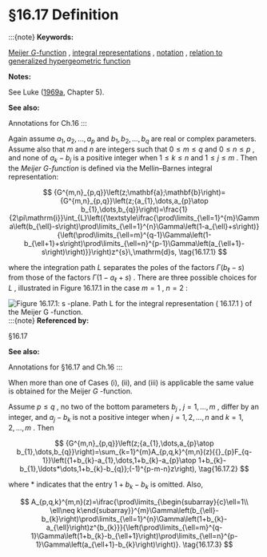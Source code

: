 # §16.17 Definition

:::{note}
**Keywords:**

[Meijer $G$-function](http://dlmf.nist.gov/search/search?q=Meijer%20G-function) , [integral representations](http://dlmf.nist.gov/search/search?q=integral%20representations) , [notation](http://dlmf.nist.gov/search/search?q=notation) , [relation to generalized hypergeometric function](http://dlmf.nist.gov/search/search?q=relation%20to%20generalized%20hypergeometric%20function)

**Notes:**

See Luke ([1969a](./bib/L.html#bib1495 "The Special Functions and their Approximations, Vol. 1"), Chapter 5).

**See also:**

Annotations for Ch.16
:::

Again assume $a_{1},a_{2},\dots,a_{p}$ and $b_{1},b_{2},\dots,b_{q}$ are real or complex parameters. Assume also that $m$ and $n$ are integers such that $0\leq m\leq q$ and $0\leq n\leq p$ , and none of $a_{k}-b_{j}$ is a positive integer when $1\leq k\leq n$ and $1\leq j\leq m$ . Then the *Meijer $G$-function* is defined via the Mellin–Barnes integral representation:


<a id="E1"></a>
$$
{G^{m,n}_{p,q}}\left(z;\mathbf{a};\mathbf{b}\right)={G^{m,n}_{p,q}}\left(z;{a_{1},\dots,a_{p}\atop b_{1},\dots,b_{q}}\right)=\frac{1}{2\pi\mathrm{i}}\int_{L}\left({\textstyle\ifrac{\prod\limits_{\ell=1}^{m}\Gamma\left(b_{\ell}-s\right)\prod\limits_{\ell=1}^{n}\Gamma\left(1-a_{\ell}+s\right)}{\left(\prod\limits_{\ell=m}^{q-1}\Gamma\left(1-b_{\ell+1}+s\right)\prod\limits_{\ell=n}^{p-1}\Gamma\left(a_{\ell+1}-s\right)\right)}}\right)z^{s}\,\mathrm{d}s, \tag{16.17.1}
$$

where the integration path $L$ separates the poles of the factors $\Gamma\left(b_{\ell}-s\right)$ from those of the factors $\Gamma\left(1-a_{\ell}+s\right)$ . There are three possible choices for $L$ , illustrated in Figure 16.17.1 in the case $m=1$ , $n=2$ :

<a id="F1"></a>

![Figure 16.17.1: s -plane. Path $L$ for the integral representation ( 16.17.1 ) of the Meijer $G$ -function.](16/17/F1a.png)
:::{note}
**Referenced by:**

§16.17

**See also:**

Annotations for §16.17 and Ch.16
:::

When more than one of Cases (i), (ii), and (iii) is applicable the same value is obtained for the Meijer $G$ -function.

Assume $p\leq q$ , no two of the bottom parameters $b_{j}$ , $j=1,\dots,m$ , differ by an integer, and $a_{j}-b_{k}$ is not a positive integer when $j=1,2,\dots,n$ and $k=1,2,\dots,m$ . Then


<a id="E2"></a>
$$
{G^{m,n}_{p,q}}\left(z;{a_{1},\dots,a_{p}\atop b_{1},\dots,b_{q}}\right)=\sum_{k=1}^{m}A_{p,q,k}^{m,n}(z){{}_{p}F_{q-1}}\left({1+b_{k}-a_{1},\dots,1+b_{k}-a_{p}\atop 1+b_{k}-b_{1},\ldots*\dots,1+b_{k}-b_{q}};(-1)^{p-m-n}z\right), \tag{16.17.2}
$$

where $*$ indicates that the entry $1+b_{k}-b_{k}$ is omitted. Also,


<a id="E3"></a>
$$
A_{p,q,k}^{m,n}(z)=\ifrac{\prod\limits_{\begin{subarray}{c}\ell=1\\
\ell\neq k\end{subarray}}^{m}\Gamma\left(b_{\ell}-b_{k}\right)\prod\limits_{\ell=1}^{n}\Gamma\left(1+b_{k}-a_{\ell}\right)z^{b_{k}}}{\left(\prod\limits_{\ell=m}^{q-1}\Gamma\left(1+b_{k}-b_{\ell+1}\right)\prod\limits_{\ell=n}^{p-1}\Gamma\left(a_{\ell+1}-b_{k}\right)\right)}. \tag{16.17.3}
$$
